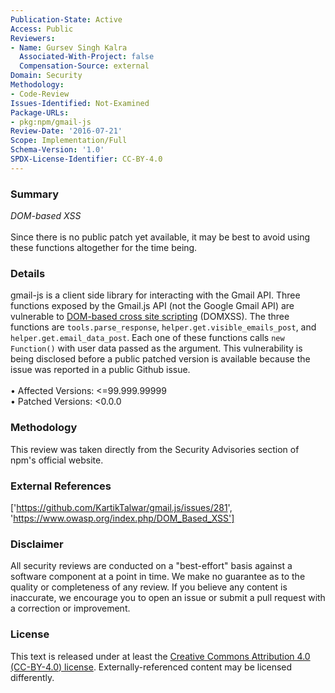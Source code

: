 ```yaml
---
Publication-State: Active
Access: Public
Reviewers:
- Name: Gursev Singh Kalra
  Associated-With-Project: false
  Compensation-Source: external
Domain: Security
Methodology:
- Code-Review
Issues-Identified: Not-Examined
Package-URLs:
- pkg:npm/gmail-js
Review-Date: '2016-07-21'
Scope: Implementation/Full
Schema-Version: '1.0'
SPDX-License-Identifier: CC-BY-4.0
---
```

### Summary
*DOM-based XSS*<br><br>Since there is no public patch yet available, it may be best to avoid using these functions altogether for the time being.
### Details
gmail-js is a client side library for interacting with the Gmail API.  Three functions exposed by the Gmail.js API (not the Google Gmail API) are vulnerable to [DOM-based cross site scripting](https://www.owasp.org/index.php/DOM_Based_XSS) (DOMXSS).  The three functions are `tools.parse_response`, `helper.get.visible_emails_post`, and `helper.get.email_data_post`.  Each one of these functions calls `new Function()` with user data passed as the argument.  This vulnerability is being disclosed before a public patched version is available because the issue was reported in a public Github issue.
<br><br>• Affected Versions: <=99.999.99999
<br>• Patched Versions: <0.0.0
### Methodology
This review was taken directly from the Security Advisories section of npm's official website.
### External References
['https://github.com/KartikTalwar/gmail.js/issues/281', 'https://www.owasp.org/index.php/DOM_Based_XSS']
### Disclaimer
All security reviews are conducted on a "best-effort" basis against a software component at a point in time. We make no guarantee as to the quality or completeness of any review. If you believe any content is inaccurate, we encourage you to open an issue or submit a pull request with a correction or improvement.
### License
This text is released under at least the [Creative Commons Attribution 4.0 (CC-BY-4.0) license](https://creativecommons.org/licenses/by/4.0/legalcode.txt). Externally-referenced content may be licensed differently.
